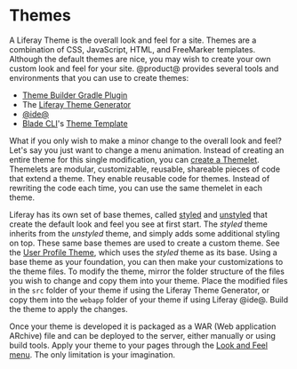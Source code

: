 # Themes [](id=introduction-to-themes)

A Liferay Theme is the overall look and feel for a site. Themes are a 
combination of CSS, JavaScript, HTML, and FreeMarker templates. Although the
default themes are nice, you may wish to create your own custom look and feel
for your site. @product@ provides several tools and environments that you can 
use to create themes:

- [Theme Builder Gradle Plugin](/develop/reference/-/knowledge_base/7-0/theme-builder-gradle-plugin)
- The 
[Liferay Theme Generator](/develop/tutorials/-/knowledge_base/7-0/themes-generator) 
- [@ide@](/develop/tutorials/-/knowledge_base/7-0/creating-themes-with-liferay-ide)
- [Blade CLI](/develop/tutorials/-/knowledge_base/7-0/blade-cli)'s 
[Theme Template](/develop/reference/-/knowledge_base/7-0/theme-template) 

What if you only wish to make a minor change to the overall look and feel? Let's
say you just want to change a menu animation. Instead of creating an entire
theme for this single modification, you can 
[create a Themelet](/develop/tutorials/-/knowledge_base/7-0/themelets).
Themelets are modular, customizable, reusable, shareable pieces of code that 
extend a theme. They enable reusable code for themes. Instead of rewriting the 
code each time, you can use the same themelet in each theme.

Liferay has its own set of base themes, called 
[styled](https://github.com/liferay/liferay-portal/tree/7.0.x/modules/apps/foundation/frontend-theme/frontend-theme-styled) 
and 
[unstyled](https://github.com/liferay/liferay-portal/tree/7.0.x/modules/apps/foundation/frontend-theme/frontend-theme-unstyled) 
that create the default look and feel you see at first start. The *styled* theme 
inherits from the *unstyled* theme, and simply adds some additional styling on 
top. These same base themes are used to create a custom theme. See the 
[User Profile Theme](https://github.com/liferay/liferay-portal/tree/1ec7ef30e409de8b53dc8342e8ba7e7540bceef8/modules/apps/foundation/frontend-theme/frontend-theme-user-profile),
which uses the *styled* theme as its base. Using a base theme as your 
foundation, you can then make your customizations to the theme files. To modify 
the theme, mirror the folder structure of the files you wish to change 
and copy them into your theme. Place the modified files in the `src` folder 
of your theme if using the Liferay Theme Generator, or copy them into the 
`webapp` folder of your theme if using Liferay @ide@. Build the theme to apply 
the changes.

Once your theme is developed it is packaged as a WAR (Web application ARchive)
file and can be deployed to the server, either manually or using build tools. 
Apply your theme to your pages through the 
[Look and Feel menu](/discover/portal/-/knowledge_base/7-0/creating-and-managing-pages#customizing-the-look-and-feel-of-site-pages). 
The only limitation is your imagination.
